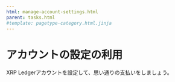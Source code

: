 ```yaml
---
html: manage-account-settings.html
parent: tasks.html
#template: pagetype-category.html.jinja
---
```

# アカウントの設定の利用

XRP Ledgerアカウントを設定して、思い通りの支払いをしましょう。
